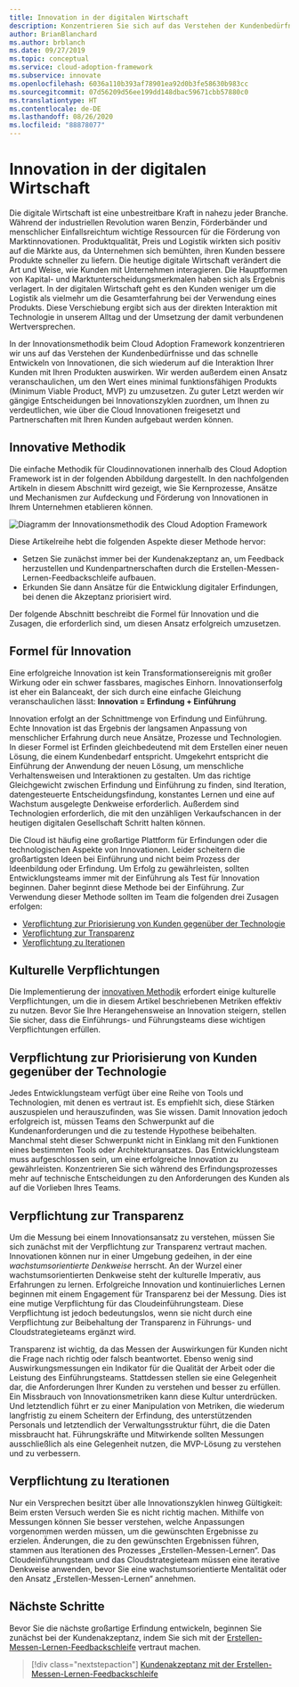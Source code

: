 ```yaml
---
title: Innovation in der digitalen Wirtschaft
description: Konzentrieren Sie sich auf das Verstehen der Kundenbedürfnisse und das schnelle Entwickeln von Cloudinnovationen, die sich wiederum auf die Interaktion Ihrer Kunden mit Ihren Produkten auswirken.
author: BrianBlanchard
ms.author: brblanch
ms.date: 09/27/2019
ms.topic: conceptual
ms.service: cloud-adoption-framework
ms.subservice: innovate
ms.openlocfilehash: 6036a110b393af78901ea92d0b3fe58630b983cc
ms.sourcegitcommit: 07d56209d56ee199dd148dbac59671cbb57880c0
ms.translationtype: HT
ms.contentlocale: de-DE
ms.lasthandoff: 08/26/2020
ms.locfileid: "88878077"
---
```

# <a name="innovation-in-the-digital-economy"></a>Innovation in der digitalen Wirtschaft

Die digitale Wirtschaft ist eine unbestreitbare Kraft in nahezu jeder Branche. Während der industriellen Revolution waren Benzin, Förderbänder und menschlicher Einfallsreichtum wichtige Ressourcen für die Förderung von Marktinnovationen. Produktqualität, Preis und Logistik wirkten sich positiv auf die Märkte aus, da Unternehmen sich bemühten, ihren Kunden bessere Produkte schneller zu liefern. Die heutige digitale Wirtschaft verändert die Art und Weise, wie Kunden mit Unternehmen interagieren. Die Hauptformen von Kapital- und Marktunterscheidungsmerkmalen haben sich als Ergebnis verlagert. In der digitalen Wirtschaft geht es den Kunden weniger um die Logistik als vielmehr um die Gesamterfahrung bei der Verwendung eines Produkts. Diese Verschiebung ergibt sich aus der direkten Interaktion mit Technologie in unserem Alltag und der Umsetzung der damit verbundenen Wertversprechen.

In der Innovationsmethodik beim Cloud Adoption Framework konzentrieren wir uns auf das Verstehen der Kundenbedürfnisse und das schnelle Entwickeln von Innovationen, die sich wiederum auf die Interaktion Ihrer Kunden mit Ihren Produkten auswirken. Wir werden außerdem einen Ansatz veranschaulichen, um den Wert eines minimal funktionsfähigen Produkts (Minimum Viable Product, MVP) zu umzusetzen. Zu guter Letzt werden wir gängige Entscheidungen bei Innovationszyklen zuordnen, um Ihnen zu verdeutlichen, wie über die Cloud Innovationen freigesetzt und Partnerschaften mit Ihren Kunden aufgebaut werden können.

## <a name="innovate-methodology"></a>Innovative Methodik

Die einfache Methodik für Cloudinnovationen innerhalb des Cloud Adoption Framework ist in der folgenden Abbildung dargestellt. In den nachfolgenden Artikeln in diesem Abschnitt wird gezeigt, wie Sie Kernprozesse, Ansätze und Mechanismen zur Aufdeckung und Förderung von Innovationen in Ihrem Unternehmen etablieren können.

![Diagramm der Innovationsmethodik des Cloud Adoption Framework](../../_images/innovate/innovate-methodology.png)

Diese Artikelreihe hebt die folgenden Aspekte dieser Methode hervor:

- Setzen Sie zunächst immer bei der Kundenakzeptanz an, um Feedback herzustellen und Kundenpartnerschaften durch die Erstellen-Messen-Lernen-Feedbackschleife aufbauen.
- Erkunden Sie dann Ansätze für die Entwicklung digitaler Erfindungen, bei denen die Akzeptanz priorisiert wird.

Der folgende Abschnitt beschreibt die Formel für Innovation und die Zusagen, die erforderlich sind, um diesen Ansatz erfolgreich umzusetzen.

## <a name="formula-for-innovation"></a>Formel für Innovation

Eine erfolgreiche Innovation ist kein Transformationsereignis mit großer Wirkung oder ein schwer fassbares, magisches Einhorn. Innovationserfolg ist eher ein Balanceakt, der sich durch eine einfache Gleichung veranschaulichen lässt: **Innovation = Erfindung + Einführung**

Innovation erfolgt an der Schnittmenge von Erfindung und Einführung. Echte Innovation ist das Ergebnis der langsamen Anpassung von menschlicher Erfahrung durch neue Ansätze, Prozesse und Technologien. In dieser Formel ist Erfinden gleichbedeutend mit dem Erstellen einer neuen Lösung, die einem Kundenbedarf entspricht. Umgekehrt entspricht die Einführung der Anwendung der neuen Lösung, um menschliche Verhaltensweisen und Interaktionen zu gestalten. Um das richtige Gleichgewicht zwischen Erfindung und Einführung zu finden, sind Iteration, datengesteuerte Entscheidungsfindung, konstantes Lernen und eine auf Wachstum ausgelegte Denkweise erforderlich. Außerdem sind Technologien erforderlich, die mit den unzähligen Verkaufschancen in der heutigen digitalen Gesellschaft Schritt halten können.

Die Cloud ist häufig eine großartige Plattform für Erfindungen oder die technologischen Aspekte von Innovationen. Leider scheitern die großartigsten Ideen bei Einführung und nicht beim Prozess der Ideenbildung oder Erfindung. Um Erfolg zu gewährleisten, sollten Entwicklungsteams immer mit der Einführung als Test für Innovation beginnen. Daher beginnt diese Methode bei der Einführung. Zur Verwendung dieser Methode sollten im Team die folgenden drei Zusagen erfolgen:

- [Verpflichtung zur Priorisierung von Kunden gegenüber der Technologie](#commitment-to-prioritize-customers-over-technology)
- [Verpflichtung zur Transparenz](#commitment-to-transparency)
- [Verpflichtung zu Iterationen](#commitment-to-iteration)

## <a name="cultural-commitments"></a>Kulturelle Verpflichtungen

Die Implementierung der [innovativen Methodik](../index.md) erfordert einige kulturelle Verpflichtungen, um die in diesem Artikel beschriebenen Metriken effektiv zu nutzen. Bevor Sie Ihre Herangehensweise an Innovation steigern, stellen Sie sicher, dass die Einführungs- und Führungsteams diese wichtigen Verpflichtungen erfüllen.

## <a name="commitment-to-prioritize-customers-over-technology"></a>Verpflichtung zur Priorisierung von Kunden gegenüber der Technologie

Jedes Entwicklungsteam verfügt über eine Reihe von Tools und Technologien, mit denen es vertraut ist. Es empfiehlt sich, diese Stärken auszuspielen und herauszufinden, was Sie wissen. Damit Innovation jedoch erfolgreich ist, müssen Teams den Schwerpunkt auf die Kundenanforderungen und die zu testende Hypothese beibehalten. Manchmal steht dieser Schwerpunkt nicht in Einklang mit den Funktionen eines bestimmten Tools oder Architekturansatzes. Das Entwicklungsteam muss aufgeschlossen sein, um eine erfolgreiche Innovation zu gewährleisten. Konzentrieren Sie sich während des Erfindungsprozesses mehr auf technische Entscheidungen zu den Anforderungen des Kunden als auf die Vorlieben Ihres Teams.

## <a name="commitment-to-transparency"></a>Verpflichtung zur Transparenz

Um die Messung bei einem Innovationsansatz zu verstehen, müssen Sie sich zunächst mit der Verpflichtung zur Transparenz vertraut machen. Innovationen können nur in einer Umgebung gedeihen, in der eine *wachstumsorientierte Denkweise* herrscht. An der Wurzel einer wachstumsorientierten Denkweise steht der kulturelle Imperativ, aus Erfahrungen zu lernen. Erfolgreiche Innovation und kontinuierliches Lernen beginnen mit einem Engagement für Transparenz bei der Messung. Dies ist eine mutige Verpflichtung für das Cloudeinführungsteam. Diese Verpflichtung ist jedoch bedeutungslos, wenn sie nicht durch eine Verpflichtung zur Beibehaltung der Transparenz in Führungs- und Cloudstrategieteams ergänzt wird.

Transparenz ist wichtig, da das Messen der Auswirkungen für Kunden nicht die Frage nach richtig oder falsch beantwortet. Ebenso wenig sind Auswirkungsmessungen ein Indikator für die Qualität der Arbeit oder die Leistung des Einführungsteams. Stattdessen stellen sie eine Gelegenheit dar, die Anforderungen Ihrer Kunden zu verstehen und besser zu erfüllen. Ein Missbrauch von Innovationsmetriken kann diese Kultur unterdrücken. Und letztendlich führt er zu einer Manipulation von Metriken, die wiederum langfristig zu einem Scheitern der Erfindung, des unterstützenden Personals und letztendlich der Verwaltungsstruktur führt, die die Daten missbraucht hat. Führungskräfte und Mitwirkende sollten Messungen ausschließlich als eine Gelegenheit nutzen, die MVP-Lösung zu verstehen und zu verbessern.

## <a name="commitment-to-iteration"></a>Verpflichtung zu Iterationen

Nur ein Versprechen besitzt über alle Innovationszyklen hinweg Gültigkeit: Beim ersten Versuch werden Sie es nicht richtig machen. Mithilfe von Messungen können Sie besser verstehen, welche Anpassungen vorgenommen werden müssen, um die gewünschten Ergebnisse zu erzielen. Änderungen, die zu den gewünschten Ergebnissen führen, stammen aus Iterationen des Prozesses „Erstellen-Messen-Lernen“. Das Cloudeinführungsteam und das Cloudstrategieteam müssen eine iterative Denkweise anwenden, bevor Sie eine wachstumsorientierte Mentalität oder den Ansatz „Erstellen-Messen-Lernen“ annehmen.

## <a name="next-steps"></a>Nächste Schritte

Bevor Sie die nächste großartige Erfindung entwickeln, beginnen Sie zunächst bei der Kundenakzeptanz, indem Sie sich mit der [Erstellen-Messen-Lernen-Feedbackschleife](./adoption.md) vertraut machen.

> [!div class="nextstepaction"]
> [Kundenakzeptanz mit der Erstellen-Messen-Lernen-Feedbackschleife](./adoption.md)
